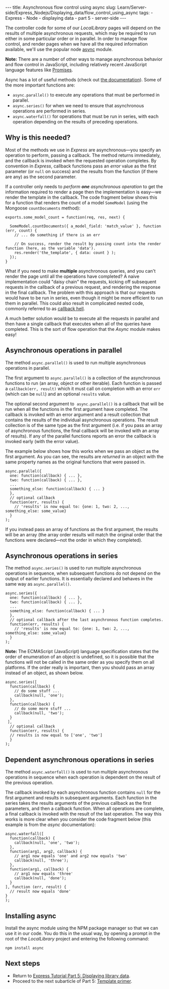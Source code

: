 --- title: Asynchronous flow control using async slug: Learn/Server-side/Express\_Nodejs/Displaying\_data/flow\_control\_using\_async tags: - Express - Node - displaying data - part 5 - server-side ---

The controller code for some of our *LocalLibrary* pages will depend on the results of multiple asynchronous requests, which may be required to run either in some particular order or in parallel. In order to manage flow control, and render pages when we have all the required information available, we'll use the popular node <a href="https://www.npmjs.com/package/async" class="external external-icon">async</a> module.

**Note:** There are a number of other ways to manage asynchronous behavior and flow control in JavaScript, including relatively recent JavaScript language features like [Promises](/en-US/docs/Archive/Add-ons/Techniques/Promises).

Async has a lot of useful methods (check out <a href="https://caolan.github.io/async/v3/docs.html" class="external external-icon">the documentation</a>). Some of the more important functions are:

-   `async.parallel()` to execute any operations that must be performed in parallel.
-   `async.series()` for when we need to ensure that asynchronous operations are performed in series.
-   `async.waterfall()` for operations that must be run in series, with each operation depending on the results of preceding operations.

<span class="highlight-span">Why is this needed?</span>
-------------------------------------------------------

Most of the methods we use in *Express* are asynchronous—you specify an operation to perform, passing a callback. The method returns immediately, and the callback is invoked when the requested operation completes. By convention in *Express*, callback functions pass an *error* value as the first parameter (or `null` on success) and the results from the function (if there are any) as the second parameter.

If a controller only needs to *perform **one** asynchronous operation* to get the information required to render a page then the implementation is easy—we render the template in the callback. The code fragment below shows this for a function that renders the count of a model `SomeModel` (using the Mongoose `countDocuments` method):

    exports.some_model_count = function(req, res, next) {

      SomeModel.countDocuments({ a_model_field: 'match_value' }, function (err, count) {
        // ... do something if there is an err

        // On success, render the result by passing count into the render function (here, as the variable 'data').
        res.render('the_template', { data: count } );
      });
    }

What if you need to make **multiple** asynchronous queries, and you can't render the page until all the operations have completed? A naive implementation could "daisy chain" the requests, kicking off subsequent requests in the callback of a previous request, and rendering the response in the final callback. The problem with this approach is that our requests would have to be run in series, even though it might be more efficient to run them in parallel. This could also result in complicated nested code, commonly referred to as <a href="http://callbackhell.com/" class="external external-icon">callback hell</a>.

A much better solution would be to execute all the requests in parallel and then have a single callback that executes when all of the queries have completed. This is the sort of flow operation that the *Async* module makes easy!

<span class="highlight-span">Asynchronous operations in parallel</span>
-----------------------------------------------------------------------

The method `async.parallel()` is used to run multiple asynchronous operations in parallel.

The first argument to `async.parallel()` is a collection of the asynchronous functions to run (an array, object or other iterable). Each function is passed a `callback(err, result)` which it must call on completion with an error `err` (which can be `null`) and an optional `results` value.

The optional second argument to  `async.parallel()` is a callback that will be run when all the functions in the first argument have completed. The callback is invoked with an error argument and a result collection that contains the results of the individual asynchronous operations. The result collection is of the same type as the first argument (i.e. if you pass an array of asynchronous functions, the final callback will be invoked with an array of results). If any of the parallel functions reports an error the callback is invoked early (with the error value).

The example below shows how this works when we pass an object as the first argument. As you can see, the results are *returned* in an object with the same property names as the original functions that were passed in.

    async.parallel({
      one: function(callback) { ... },
      two: function(callback) { ... },
      ...
      something_else: function(callback) { ... }
      },
      // optional callback
      function(err, results) {
        // 'results' is now equal to: {one: 1, two: 2, ..., something_else: some_value}
      }
    );

If you instead pass an array of functions as the first argument, the results will be an array (the array order results will match the original order that the functions were declared—not the order in which they completed).

<span class="highlight-span">Asynchronous operations in series</span>
---------------------------------------------------------------------

The method `async.series()` is used to run multiple asynchronous operations in sequence, when subsequent functions do not depend on the output of earlier functions. It is essentially declared and behaves in the same way as `async.parallel()`.

    async.series({
      one: function(callback) { ... },
      two: function(callback) { ... },
      ...
      something_else: function(callback) { ... }
      },
      // optional callback after the last asynchronous function completes.
      function(err, results) {
        // 'results' is now equal to: {one: 1, two: 2, ..., something_else: some_value}
      }
    );

**Note:** The ECMAScript (JavaScript) language specification states that the order of enumeration of an object is undefined, so it is possible that the functions will not be called in the same order as you specify them on all platforms. If the order really is important, then you should pass an array instead of an object, as shown below.

    async.series([
      function(callback) {
        // do some stuff ...
        callback(null, 'one');
      },
      function(callback) {
        // do some more stuff ...
        callback(null, 'two');
      }
     ],
      // optional callback
      function(err, results) {
      // results is now equal to ['one', 'two']
      }
    );

<span class="highlight-span">Dependent asynchronous operations in series</span>
-------------------------------------------------------------------------------

The method `async.waterfall()` is used to run multiple asynchronous operations in sequence when each operation is dependent on the result of the previous operation.

The callback invoked by each asynchronous function contains `null` for the first argument and results in subsequent arguments. Each function in the series takes the results arguments of the previous callback as the first parameters, and then a callback function. When all operations are complete, a final callback is invoked with the result of the last operation. The way this works is more clear when you consider the code fragment below (this example is from the *async* documentation):

    async.waterfall([
      function(callback) {
        callback(null, 'one', 'two');
      },
      function(arg1, arg2, callback) {
        // arg1 now equals 'one' and arg2 now equals 'two'
        callback(null, 'three');
      },
      function(arg1, callback) {
        // arg1 now equals 'three'
        callback(null, 'done');
      }
    ], function (err, result) {
      // result now equals 'done'
    }
    );

<span class="highlight-span">Installing async</span>
----------------------------------------------------

Install the async module using the NPM package manager so that we can use it in our code. You do this in the usual way, by opening a prompt in the root of the *LocalLibrary* project and entering the following command:

    npm install async

Next steps
----------

-   Return to [Express Tutorial Part 5: Displaying library data](/en-US/docs/Learn/Server-side/Express_Nodejs/Displaying_data).
-   Proceed to the next subarticle of Part 5: [Template primer](/en-US/docs/Learn/Server-side/Express_Nodejs/Displaying_data/Template_primer).
